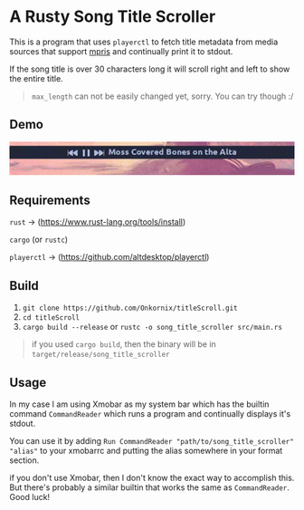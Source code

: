 # A Rusty Song Title Scroller

This is a program that uses ```playerctl``` to fetch title metadata from media sources that support [mpris](http://specifications.freedesktop.org/mpris-spec/latest/) and continually print it to stdout.

If the song title is over 30 characters long it will scroll right and left to show the entire title.

> ```max_length``` can not be easily changed yet, sorry. You can try though :/

## Demo
![demo gif](https://github.com/Onkornix/titleScroll/blob/main/demo_gif1.gif)

## Requirements
```rust``` -> (https://www.rust-lang.org/tools/install)

```cargo``` (or ```rustc```)

```playerctl``` -> (https://github.com/altdesktop/playerctl)

## Build
1. ```git clone https://github.com/Onkornix/titleScroll.git```
2. ```cd titleScroll```
3. ```cargo build --release``` or ```rustc -o song_title_scroller src/main.rs```
> if you used ```cargo build```, then the binary will be in ```target/release/song_title_scroller```

## Usage
In my case I am using Xmobar as my system bar which has the builtin command ```CommandReader``` which runs a program and continually displays it's stdout.

You can use it by adding ```Run CommandReader "path/to/song_title_scroller" "alias"``` to your xmobarrc and putting the alias somewhere in your format section.

if you don't use Xmobar, then I don't know the exact way to accomplish this. But there's probably a similar builtin that works the same as ```CommandReader```. Good luck!
